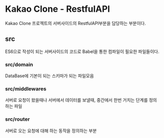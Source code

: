# Kakao Clone - RestfulAPI

Kakao Clone 프로젝트의 서버사이드의 RestfulAPI부분을 담당하는 부분이다.

## src

ES6으로 작성이 되는 서버사이드의 코드로 Babel을 통한 컴파일이 필요한 파일들이다.

### src/domain

DataBase에 기본이 되는 스키마가 되는 파일모음

### src/middlewares

서버로 요청이 왔을때나 서버에서 데이터를 보낼때, 중간에서 한번 거치는 단계를 정의하는 파일

### src/router

서버로 오는 요청에 대해 하는 동작을 정의하는 부분
